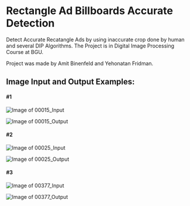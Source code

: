 # Rectangle Ad Billboards Accurate Detection
 Detect Accurate Recatangle Ads by using inaccurate crop done by human and several DIP Algorithms. The Project is in Digital Image Processing Course at BGU.
 
 Project was made by Amit Binenfeld and Yehonatan Fridman.
 

## Image Input and Output Examples:

#### #1

![Image of 00015_Input](https://github.com/amitbin20/Rectangle-Ad-Billboards-Accurate-Detection/blob/master/Image%20Crop%20Examples/Img_00015_Input.png)

![Image of 00015_Output](https://github.com/amitbin20/Rectangle-Ad-Billboards-Accurate-Detection/blob/master/Image%20Crop%20Examples/Img_00015_Output.png)

#### #2

![Image of 00025_Input](https://github.com/amitbin20/Rectangle-Ad-Billboards-Accurate-Detection/blob/master/Image%20Crop%20Examples/Img_00025_Input.png)

![Image of 00025_Output](https://github.com/amitbin20/Rectangle-Ad-Billboards-Accurate-Detection/blob/master/Image%20Crop%20Examples/Img_00025_Output.png)

#### #3

![Image of 00377_Input](https://github.com/amitbin20/Rectangle-Ad-Billboards-Accurate-Detection/blob/master/Image%20Crop%20Examples/Img_00377_Input.png)

![Image of 00377_Output](https://github.com/amitbin20/Rectangle-Ad-Billboards-Accurate-Detection/blob/master/Image%20Crop%20Examples/Img_00377_Output.png)
